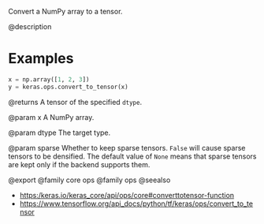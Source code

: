 Convert a NumPy array to a tensor.

@description

# Examples
```python
x = np.array([1, 2, 3])
y = keras.ops.convert_to_tensor(x)
```

@returns
A tensor of the specified `dtype`.

@param x
A NumPy array.

@param dtype
The target type.

@param sparse
Whether to keep sparse tensors. `False` will cause sparse
tensors to be densified. The default value of `None` means that
sparse tensors are kept only if the backend supports them.

@export
@family core ops
@family ops
@seealso
+ <https:/keras.io/keras_core/api/ops/core#converttotensor-function>
+ <https://www.tensorflow.org/api_docs/python/tf/keras/ops/convert_to_tensor>

